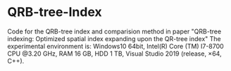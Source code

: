 # QRB-tree-Index
Code for the QRB-tree index and comparision method in paper "QRB-tree indexing: Optimized spatial index expanding upon the QR-tree index"
The experimental environment is: Windows10 64bit, Intel(R) Core (TM) I7-8700 CPU @3.20 GHz, RAM 16 GB, HDD 1 TB, Visual Studio 2019 (release, ×64, C++).